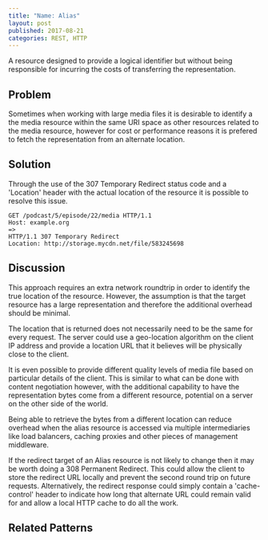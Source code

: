 ```yaml
---
title: "Name: Alias"
layout: post
published: 2017-08-21
categories: REST, HTTP
---
```


A resource designed to provide a logical identifier but without being responsible for incurring the costs of transferring the representation.

## Problem
Sometimes when working with large media files it is desirable to identify a the media resource within the same URI space as other resources related to the media resource, however for cost or performance reasons it is prefered to fetch the representation from an alternate location. 

## Solution
Through the use of the 307 Temporary Redirect status code and a 'Location' header with the actual location of the resource it is possible to resolve this issue.

    GET /podcast/5/episode/22/media HTTP/1.1
    Host: example.org
    =>
    HTTP/1.1 307 Temporary Redirect
    Location: http://storage.mycdn.net/file/583245698

## Discussion
This approach requires an extra network roundtrip in order to identify the true location of the resource.  However, the assumption is that the target resource has a large representation and therefore the additional overhead should be minimal.  

The location that is returned does not necessarily need to be the same for every request.  The server could use a geo-location algorithm on the client IP address and provide a location URL that it believes will be physically close to the client. 

It is even possible to provide different quality levels of media file based on particular details of the client. This is similar to what can be done with content negotiation however, with the additional capability to have the representation bytes come from a different resource, potential on a server on the other side of the world.

Being able to retrieve the bytes from a different location can reduce overhead when the alias resource is accessed via multiple intermediaries like load balancers, caching proxies and other pieces of management middleware.

If the redirect target of an Alias resource is not likely to change then it may be worth doing a 308 Permanent Redirect.  This could allow the client to store the redirect URL locally and prevent the second round trip on future requests.  Alternatively, the redirect response could simply contain a 'cache-control' header to indicate how long that alternate URL could remain valid for and allow a local HTTP cache to do all the work.

## Related Patterns